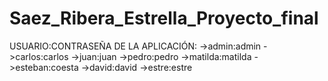 # Saez_Ribera_Estrella_Proyecto_final

USUARIO:CONTRASEÑA DE LA APLICACIÓN:
->admin:admin
->carlos:carlos
->juan:juan
->pedro:pedro
->matilda:matilda
->esteban:coesta
->david:david
->estre:estre